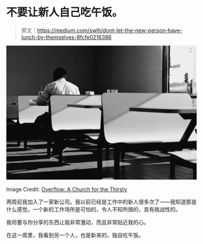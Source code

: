 # 不要让新人自己吃午饭。

> 原文：<https://medium.com/swlh/dont-let-the-new-person-have-lunch-by-themselves-8fcfe0216386>

![](img/f26b4c264abf9ae04e83e535d000a81a.png)

Image Credit: [Overflow: A Church for the Thirsty](http://overflowchurch.org/wp-content/uploads/2015/10/Man-Eating-Alone-Small.jpg)

两周前我加入了一家新公司。我以前已经是工作中的新人很多次了——我知道那是什么感觉。一个新的工作场所是可怕的，令人不知所措的，具有挑战性的。

我将要与你分享的东西让我非常激动，而且非常贴近我的心。

在这一周里，我看到另一个人，也是新来的，独自吃午饭。